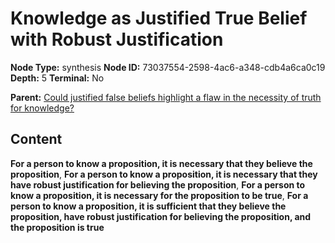 # Knowledge as Justified True Belief with Robust Justification

**Node Type:** synthesis
**Node ID:** 73037554-2598-4ac6-a348-cdb4a6ca0c19
**Depth:** 5
**Terminal:** No

**Parent:** [Could justified false beliefs highlight a flaw in the necessity of truth for knowledge?](could-justified-false-beliefs-highlight-a-flaw-in-the-necessity-of-truth-for-knowledge-antithesis-c5ef612d-3e88-4c19-8604-332c16411fb5.md)

## Content

**For a person to know a proposition, it is necessary that they believe the proposition**, **For a person to know a proposition, it is necessary that they have robust justification for believing the proposition**, **For a person to know a proposition, it is necessary for the proposition to be true**, **For a person to know a proposition, it is sufficient that they believe the proposition, have robust justification for believing the proposition, and the proposition is true**
